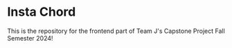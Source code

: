 # Insta Chord
This is the repository for the frontend part of Team J's Capstone Project Fall Semester 2024!
